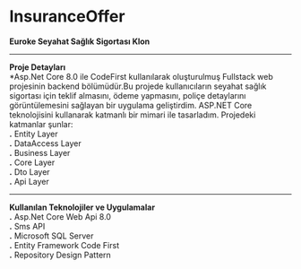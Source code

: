 # InsuranceOffer
**Euroke Seyahat Sağlık Sigortası Klon** <hr>
**Proje Detayları** <br> 
*Asp.Net Core 8.0 ile CodeFirst kullanılarak oluşturulmuş Fullstack web projesinin backend bölümüdür.Bu projede kullanıcıların seyahat sağlık sigortası için teklif almasını, ödeme yapmasını, poliçe detaylarını görüntülemesini sağlayan bir uygulama geliştirdim. ASP.NET Core teknolojisini kullanarak katmanlı bir mimari ile tasarladım.
Projedeki katmanlar şunlar: <br>
**.** Entity Layer <br>
**.** DataAccess Layer <br>
**.** Business Layer <br>
**.** Core Layer <br>
**.** Dto Layer <br>
**.** Api Layer <br> <hr>
**Kullanılan Teknolojiler ve Uygulamalar**<br>
**.** Asp.Net Core Web Api 8.0 <br>
**.** Sms API <br>
**.** Microsoft SQL Server <br>
**.** Entity Framework Code First <br>
**.** Repository Design Pattern <br>

